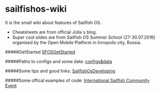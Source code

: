 # sailfishos-wiki
It is the small wiki about features of Sailfish OS.  
- Cheatsheets are from official Jolla\`s blog. 
- Super cool slides are from Sailfish OS Summer School (27-30.07.2016) organised by the Open Mobile Platform in Innopolis city, Russia.


#####GetStarted
[SFOSGetStarted](https://github.com/GoAlexander/sailfishos-wiki/blob/master/SFOSGetStarted.md)

#####Paths to configs and some data:
[configs&data](https://github.com/GoAlexander/sailfishos-wiki/blob/master/configs%26data.md)
  
#####Some tips and good links:
[SailfishOsDeveloping](https://github.com/GoAlexander/sailfishos-wiki/blob/master/SailfoshOsDeveloping.md)
  
#####Some offical examples of code:
[International Sailfish Community Event](https://gist.github.com/jaymzznoori/a980314f8248e0a1e7904c29c88ecdf3)
